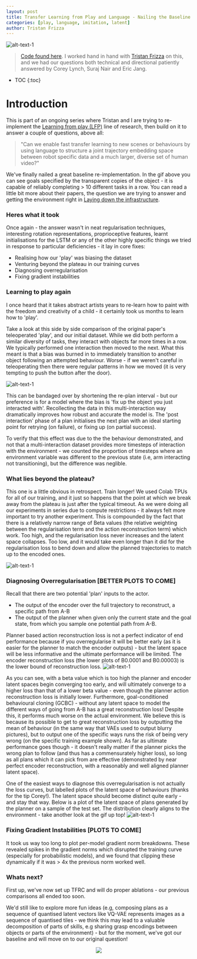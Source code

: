 ```yaml
---
layout: post
title: Transfer Learning from Play and Language - Nailing the Baseline
categories: [play, language, imitation, latent]
author: Tristan Frizza
---
```


![alt-text-1](https://sholtodouglas.github.io/images/play/with_latent4.gif "demo of multiple tasks")


> [Code found here](https://github.com/sholtodouglas/learning_from_play). 
> I worked hand in hand with [Tristan Frizza](https://twitter.com/TristanVtx) on this, and we had our questions both technical and directional patiently answered by Corey Lynch, Suraj Nair and Eric Jang. 

* TOC
{:toc}

# Introduction

This is part of an ongoing series where Tristan and I are trying to re-implement the [Learning from play (LFP)](https://learning-from-play.github.io/) line of research, then build on it to answer a couple of questions, above all:

> "Can we enable fast transfer learning to new scenes or behaviours by using language to structure a joint trajectory embedding space between robot specific data and a much larger, diverse set of human video?"

We've finally nailed a great baseline re-implementation. In the gif above you can see goals specified by the transparent copies of the object - it is capable of reliably completing > 10 different tasks in a row. You can read a little bit more about their papers, the question we are trying to answer and getting the environment right in [Laying down the infrastructure](https://sholtodouglas.github.io/LearningFromPlayAndLanguage/).

### Heres what it took

Once again - the answer wasn't in neat regularisation techniques, interesting rotation representations, proprioceptive features, learnt initialisations for the LSTM or any of the other highly specific things we tried in response to particular deficiencies -  it lay in core fixes:
- Realising how our 'play' was biasing the dataset
- Venturing beyond the plateau in our training curves
- Diagnosing overregularisation 
- Fixing gradient instabilities 



### Learning to play again

I once heard that it takes abstract artists years to re-learn how to paint with the freedom and  creativity of a child - it certainly took us months to learn how to 'play'. 

Take a look at this side by side comparison of the original paper's teleoperated 'play', and our initial dataset. While we did both perform a similar diversity of tasks, they interact with objects far more times in a row. We typically performed one interaction then moved to the next. What this meant is that a bias was burned in to immediately transition to another object following an attempted behaviour. Worse - if we weren't careful in teleoperating then there were regular patterns in how we moved (it is very tempting to push the button after the door). 

![alt-text-1](https://sholtodouglas.github.io/images/play/cut.gif "side by side comparison")

This can be bandaged over by shortening the re-plan interval - but our preference is for a model where the bias is 'fix up the object you just interacted with'.  Recollecting the data in this multi-interaction way dramatically improves how robust and accurate the model is. The 'post interaction' phase of a plan initialises the next plan with an ideal starting point for retrying (on failure), or fixing up (on partial success). 

To verify that this effect was due to the the behaviour demonstrated, and not that a multi-interaction dataset provides more timesteps of interaction with the environment - we counted the proportion of timesteps where an environment variable was different to the previous state (i.e, arm interacting not transitioning), but the difference was neglible.

### What lies beyond the plateau?

This one is a little obvious in retrospect. Train longer! We used Colab TPUs for all of our training, and it just so happens that the point at which we break away from the plateau is just after the typical timeout. As we were doing all our experiments in series due to compute restrictions - it always felt more important to try another experiment. This is compounded by the fact that there is a relatively narrow range of Beta values (the relative weighting between the regularisation term and the action reconstruction term) which work. Too high, and the regularisation loss never increases and the latent space collapses. Too low, and it would take even longer than it did for the regularisation loss to bend down and allow the planned trajectories to match up to the encoded ones. 

![alt-text-1](https://sholtodouglas.github.io/images/play/conver.gif "demo of multiple tasks")

### Diagnosing Overregularisation [BETTER PLOTS TO COME]
Recall that there are two potential 'plan' inputs to the actor. 
- The output of the encoder over the full trajectory to reconstruct, a specific path from A-B
- The output of the planner when given only the current state and the goal state, from which you sample one potential path from A-B. 

Planner based action reconstruction loss is not a perfect indicator of end performance because if you overregularise it will be better early (as it is easier for the planner to match the encoder outputs) - but the latent space will be less informative and the ultimate performance will be limited. The encoder reconstruction loss (the lower plots of B0.0001 and B0.00003) is the lower bound of reconstruction loss. 
![alt-text-1](https://sholtodouglas.github.io/images/play/overeg.png "Regularisation Demonstration")

As you can see, with a beta value which is too high the planner and encoder latent spaces begin converging too early, and will ultimately converge to a higher loss than that of a lower beta value - even though the planner action reconstruction loss is initially lower. Furthermore, goal-conditioned behavioural cloning (GCBC) - without any latent space to model the different ways of going from A-B has a great reconstruction loss! Despite this, it performs much worse on the actual environment. We believe this is because its possible to get to great reconstruction loss by outputting the mean of behaviour (in the same way that VAEs used to output blurry pictures), but to output one of the specific ways runs the risk of being very wrong (on the specific training example shown). As far as ultimate performance goes though - it doesn't really matter if the planner picks the wrong plan to follow (and thus has a commensurately higher loss), so long as all plans which it can pick from are effective (demonstrated by near perfect encoder reconstruction, with a reasonably and well aligned planner latent space). 

One of the easiest ways to diagnose this overregularisation is not actually the loss curves, but labelled plots of the latent space of behaviours (thanks for the tip Corey!). The latent space should become distinct quite early - and stay that way. Below is a plot of the latent space of plans generated by the planner on a sample of the test set. The distribution clearly aligns to the environment - take another look at the gif up top!
![alt-text-1](https://sholtodouglas.github.io/images/play/behaviour_space.png "Quelle separation")

### Fixing Gradient Instabilities [PLOTS TO COME]

It took us way too long to plot per-model gradient norm breakdowns. These revealed spikes in the gradient norms which disrupted the training curve (especially for probabilistic models), and we found that clipping these dynamically if it was > 4x the previous norm worked well.  

### Whats next?

First up, we've now set up TFRC and will do proper ablations - our previous comparisons all ended too soon. 

We'd still like to explore more fun ideas (e.g, composing plans as a sequence of quantised latent vectors like VQ-VAE represents images as a sequence of quantised tiles - we think this may lead to a valuable decomposition of parts of skills, e.g sharing grasp encodings between objects or parts of the environment) - but for the moment, we've got our baseline and will move on to our original question!


<p align="center">
	<a href="https://sholtodouglas.github.io/images/play/with_latent4.gif">
		<img src="media/with_latent4.gif">
	</a>
</p>

